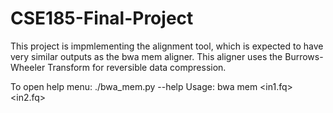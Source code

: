 # CSE185-Final-Project

This project is impmlementing the alignment tool, which is expected to have very similar outputs as the bwa mem aligner. This aligner uses the Burrows-Wheeler Transform for reversible data compression.

To open help menu: ./bwa_mem.py --help
Usage: bwa mem <idxbase> <in1.fq> <in2.fq>
